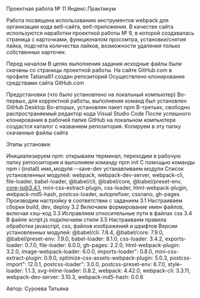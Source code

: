 Проектная работа № 11 Яндекс.Практикум

Работа посвящена использованию инструментов webpack для организации кода веб-сайта, веб-приложения. В качестве сайта используются наработки проектной работы № 9, в которой создавалась страница с карточками, функционалом просомтра, установки/снятия лайка, подсчета количества лайков, возможности удаления только собственных карточек.

Перед началом В целях выполнения задания исходные файлы были скачаны со страницы проектной работы. На сайте GitHub.com в профиле Tatiana81 создан репозиторий Осуществлено клонирование средствами сайта GitHub.com

Предустановки (что было установлено на локальный компьютер) Во-первых, для корректной работы, выполнения команд был установлен GitHub Desktop Во-вторых, установлен пакет npm В-третьих, свободно распространяемый редактор кода Visual Studio Code После успешного клонирования в рабочей папке GitHub на локальном компьютере создастся каталог с названием репозитория. Копируем в эту папку скачанные файлы сайта

Этапы установки

Инициализируем npm: открываем терминал, переходим в рабочую папку репоозитория и выполняем команду npm init С помощью команды npm i (install) имя_модуля --save-dev устанавливаем модули Список установленных модулей: webpack, webpack-dev-server, webpack-cli, file-loader, babel-loader, @babel/cli, @babel/core, @babel/preset-env, core-js@3.4.1, mini-css-extract-plugin, css-loader, html-webpack-plugin, webpack-md5-hash, postcss-loader, autoprefixer, cssnano, gh-pages Производим настройку в соответствии с заданием 3.1 Настраиваем сборки build, dev, deploy 3.2 Включаем формирование имен файлов, включая хэш-код 3.3 Исправляем относительные пути в файлах css 3.4 В файле script.js подключаем стили 3.5 Настраиваем правила обработки javascript, css, файлов изображений и шрифтов Версии установленных модулей: @babel/cli: 7.8.4, @babel/core: 7.9.0, @babel/preset-env: 7.9.0, babel-loader: 8.1.0, css-loader: 3.4.2, exports-loader: 0.7.0, file-loader: 6.0.0, gh-pages: 2.2.0, html-webpack-plugin: 3.2.0, image-webpack-loader: 6.0.0, imports-loader": 0.8.0, mini-css-extract-plugin: 0.9.0, optimize-css-assets-webpack-plugin: 5.0.3, postcss-import": 12.0.1, postcss-loader": 3.0.0, postcss-preset-env: 6.7.0, style-loader: 1.1.3, svg-inline-loader: 0.8.2, webpack: 4.42.0, webpack-cli: 3.3.11, webpack-dev-server: 3.10.3, webpack-md5-hash: 0.0.6

Автор: Суроева Татьяна
